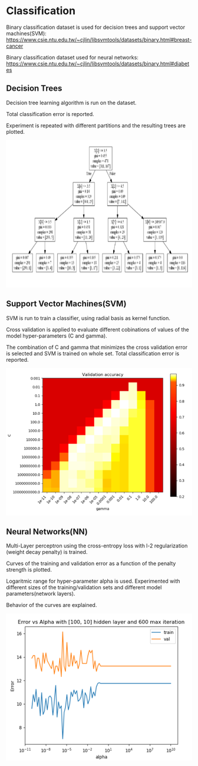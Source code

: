 # Classification
Binary classification dataset is used for decision trees and support vector machines(SVM): 
https://www.csie.ntu.edu.tw/~cjlin/libsvmtools/datasets/binary.html#breast-cancer 

Binary classification dataset used for neural networks:
https://www.csie.ntu.edu.tw/~cjlin/libsvmtools/datasets/binary.html#diabetes 



## Decision Trees

Decision tree learning algorithm is run on the dataset.

Total classification error is reported. 

Experiment is repeated with different partitions and the resulting trees are plotted.


<p align="center">
<img src="https://github.com/ElifHangul/MachineLearning/blob/master/DecisionTree-SVM-NN/images/d_tree.png" width=600 height=400>
</p>


## Support Vector Machines(SVM)

SVM is run to train a classifier, using radial basis as kernel function.

Cross validation is applied to evaluate different cobinations of values of the model hyper-parameters (C and gamma).

The combination of C and gamma that minimizes the cross validation error is selected and SVM is trained on whole set. Total classification error is reported.


<p align="center">
<img src="https://github.com/ElifHangul/MachineLearning/blob/master/DecisionTree-SVM-NN/images/svm_graph.png" height=400>
</p>

## Neural Networks(NN)

Multi-Layer perceptron using the cross-entropy loss with l-2 regularization (weight decay penalty) is trained.

Curves of the training and validation error as a function of the penalty strength is plotted.

Logaritmic range for hyper-parameter alpha is used. Experimented with different sizes of the training/validation sets and different model parameters(network layers).

Behavior of the curves are explained.


<p align="center">
<img src="https://github.com/ElifHangul/MachineLearning/blob/master/DecisionTree-SVM-NN/images/mlp_graph.png" height=400>
</p>
